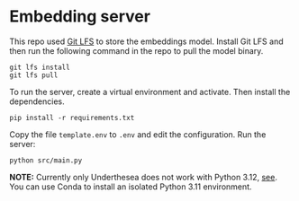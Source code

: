 # Embedding server

This repo used [Git LFS](https://docs.github.com/en/repositories/working-with-files/managing-large-files/installing-git-large-file-storage) to store the embeddings model. Install Git LFS and then run the following command in the repo to pull the model binary.

```
git lfs install
git lfs pull
```

To run the server, create a virtual environment and activate. Then install the dependencies.

```
pip install -r requirements.txt
```

Copy the file `template.env` to `.env` and edit the configuration. Run the server:

```
python src/main.py
```

**NOTE:** Currently only Underthesea does not work with Python 3.12, [see](https://github.com/undertheseanlp/underthesea/issues/729). You can use Conda to install an isolated Python 3.11 environment.

